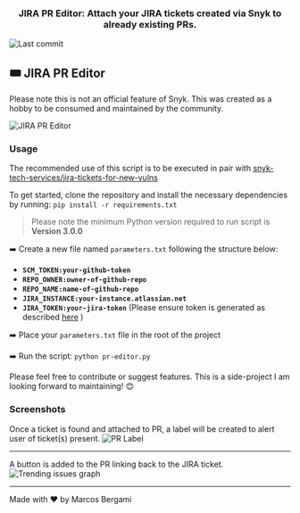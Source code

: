 <h3 align="center">
    JIRA PR Editor: Attach your JIRA tickets created via Snyk to already existing PRs.
</h3>

  <img alt="Last commit" src="https://img.shields.io/github/last-commit/snyk-marcos/jira-pr-editor-gh">
</p>

## 🎟️ JIRA PR Editor

Please note this is not an official feature of Snyk. This was created as a hobby to be consumed and maintained by the community.

![JIRA PR Editor](https://github.com/snyk-marcos/repo-images/blob/main/jira-pr-editor/readme_banner.png?raw=true)

### Usage

The recommended use of this script is to be executed in pair with [snyk-tech-services/jira-tickets-for-new-vulns](https://github.com/snyk-tech-services/jira-tickets-for-new-vulns)

To get started, clone the repository and install the necessary dependencies by running: `pip install -r requirements.txt`
> Please note the minimum Python version required to run script is **Version 3.0.0**

:arrow_right: Create a new file named `parameters.txt` following the structure below:

- **`SCM_TOKEN:your-github-token`**
- **`REPO_OWNER:owner-of-github-repo`**
- **`REPO_NAME:name-of-github-repo`**
- **`JIRA_INSTANCE:your-instance.atlassian.net`**
- **`JIRA_TOKEN:your-jira-token`** (Please ensure token is generated as described [here](https://developer.atlassian.com/cloud/jira/platform/basic-auth-for-rest-apis/#supply-basic-auth-headers) )

:arrow_right: Place your `parameters.txt` file in the root of the project

:arrow_right: Run the script: `python pr-editor.py`

Please feel free to contribute or suggest features. This is a side-project I am looking forward to maintaining! :blush:

### Screenshots

Once a ticket is found and attached to PR, a label will be created to alert user of ticket(s) present.
<img alt="PR Label" src="https://github.com/snyk-marcos/repo-images/blob/main/jira-pr-editor/pr_list_example.png?raw=true">

---

A button is added to the PR linking back to the JIRA ticket.
<img alt="Trending issues graph" src="https://github.com/snyk-marcos/repo-images/blob/main/jira-pr-editor/pr_details_example.png?raw=true">

---

Made with :heart: by Marcos Bergami
